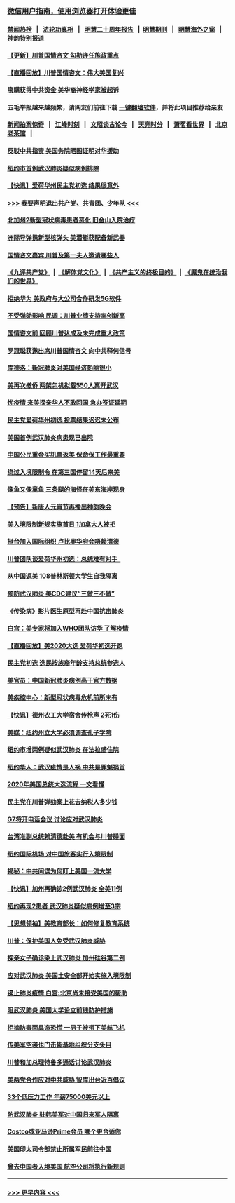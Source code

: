 ### [微信用户指南，使用浏览器打开体验更佳](https://github.com/gfw-breaker/banned-news1/blob/master/indexes/wechat-guide.md?t=0)
#### [禁闻热榜](热点新闻.md?t=0)  &nbsp;&nbsp;|&nbsp;&nbsp; [法轮功真相](https://github.com/gfw-breaker/truth/blob/master/README.md?t=0) &nbsp;&nbsp;|&nbsp;&nbsp; [明慧二十周年报告](https://github.com/gfw-breaker/mh-reports/blob/master/README.md?t=0) &nbsp;&nbsp;|&nbsp;&nbsp;[明慧期刊](https://github.com/gfw-breaker/mh-qikan) &nbsp;&nbsp;|&nbsp;&nbsp; [明慧海外之窗](https://github.com/gfw-breaker/mh-news/blob/master/README.md?t=0) &nbsp;&nbsp;|&nbsp;&nbsp; [神韵特别报道](https://github.com/gfw-breaker/mh-news/blob/master/shenyun.md?t=0)
#### [【更新】川普国情咨文 勾勒连任施政重点](../pages/nsc412/n11845223.md?t=02051311) 
#### [【直播回放】川普国情咨文：伟大美国复兴](../pages/nsc412/n11842079.md?t=02051311) 
#### [隐瞒获得中共资金 美华裔神经学家被起诉](../pages/nsc412/n11844879.md?t=02051311) 
#### 五毛举报越来越频繁，请网友们前往下载 [一键翻墙软件](https://github.com/gfw-breaker/ssr-accounts)，并将此项目推荐给亲友
#### [新闻拍案惊奇](https://github.com/gfw-breaker/banned-news1/blob/master/pages/link4.md) &nbsp;&nbsp;|&nbsp;&nbsp; [江峰时刻](https://github.com/gfw-breaker/banned-news1/blob/master/pages/link4.md) &nbsp;&nbsp;|&nbsp;&nbsp; [文昭谈古论今](https://github.com/gfw-breaker/banned-news1/blob/master/pages/link4.md) &nbsp;&nbsp;|&nbsp;&nbsp; [天亮时分](https://github.com/gfw-breaker/banned-news1/blob/master/pages/link4.md) &nbsp;&nbsp;|&nbsp;&nbsp; [萧茗看世界](https://github.com/gfw-breaker/banned-news1/blob/master/pages/link4.md) &nbsp;&nbsp;|&nbsp;&nbsp; [北京老茶馆](https://github.com/gfw-breaker/banned-news1/blob/master/pages/link4.md) &nbsp;&nbsp;|&nbsp;&nbsp; 
#### [反驳中共指责 美国务院晒图证明对华援助](../pages/nsc412/n11844859.md?t=02051311) 
#### [纽约市首例武汉肺炎疑似病例排除](../pages/nsc412/n11844989.md?t=02051311) 
#### [【快讯】爱荷华州民主党初选 结果很意外](../pages/nsc412/n11844878.md?t=02051311) 
#### [>>> 我要声明退出共产党、共青团、少年队 <<<](https://github.com/begood0513/goodnews/blob/master/quit/letter.md) 
#### [北加州2新型冠状病毒患者恶化 旧金山入院治疗](../pages/nsc412/n11844842.md?t=02051311) 
#### [洲际导弹携新型核弹头 美潜艇获配备新武器](../pages/nsc412/n11844680.md?t=02051311) 
#### [国情咨文嘉宾 川普及第一夫人邀请哪些人](../pages/nsc412/n11844712.md?t=02051311) 
#### [《九评共产党》](https://github.com/begood0513/9ping.md/blob/master/README.md) &nbsp;|&nbsp; [《解体党文化》](../../../../jtdwh.md/blob/master/README.md)  &nbsp;|&nbsp; [《共产主义的终极目的》](../../../../gczydzjmd.md/blob/master/README.md) &nbsp;|&nbsp; [《魔鬼在统治我们的世界》](../../../../mgztzwmdsj.md/blob/master/README.md) 
#### [拒绝华为 美政府与大公司合作研发5G软件](../pages/nsc412/n11844625.md?t=02051311) 
#### [不受弹劾影响 民调：川普业绩支持率创新高](../pages/nsc412/n11844622.md?t=02051311) 
#### [国情咨文前 回顾川普达成及未完成重大政策](../pages/nsc412/n11844581.md?t=02051311) 
#### [罗冠聪获邀出席川普国情咨文 向中共释何信号](../pages/nsc412/n11844355.md?t=02051311) 
#### [库德洛：新冠肺炎对美国经济影响很小](../pages/nsc412/n11844418.md?t=02051311) 
#### [美再次撤侨 两架包机拟载550人离开武汉](../pages/nsc412/n11844407.md?t=02051311) 
#### [忧疫情 来美探亲华人不敢回国 急办签证延期](../pages/nsc412/n11843344.md?t=02051311) 
#### [民主党爱荷华州初选 投票结果迟迟未公布](../pages/nsc412/n11844207.md?t=02051311) 
#### [美国首例武汉肺炎病患现已出院](../pages/nsc412/n11842740.md?t=02051311) 
#### [中国公民重金买机票返美 保命保工作最重要](../pages/nsc412/n11843282.md?t=02051311) 
#### [绕过入境限制令  在第三国停留14天后来美](../pages/nsc412/n11843341.md?t=02051311) 
#### [像鱼又像章鱼 三条腿的海怪在美东海岸现身](../pages/nsc412/n11843092.md?t=02051311) 
#### [【预告】新唐人元宵节再播出神韵晚会](../pages/nsc412/n11843192.md?t=02051311) 
#### [美入境限制新规实施首日 1加拿大人被拒](../pages/nsc412/n11843058.md?t=02051311) 
#### [挺台加入国际组织 卢比奥华府会唔赖清德](../pages/nsc412/n11843023.md?t=02051311) 
#### [川普团队谈爱荷华州初选：总统难有对手  ](../pages/nsc412/n11842867.md?t=02051311) 
#### [从中国返美 108普林斯顿大学生自我隔离](../pages/nsc412/n11842714.md?t=02051311) 
#### [预防武汉肺炎 美CDC建议“三做三不做”](../pages/nsc412/n11842700.md?t=02051311) 
#### [《传染病》影片医生原型再赴中国抗击肺炎](../pages/nsc412/n11842626.md?t=02051311) 
#### [白宫：美专家将加入WHO团队访华 了解疫情](../pages/nsc412/n11842198.md?t=02051311) 
#### [【直播回放】美2020大选 爱荷华初选开跑](../pages/nsc412/n11841820.md?t=02051311) 
#### [民主党初选 选民按族裔年龄支持总统参选人](../pages/nsc412/n11842239.md?t=02051311) 
#### [美官员：中国新冠肺炎病例高于官方数据](../pages/nsc412/n11842452.md?t=02051311) 
#### [美疾控中心：新型冠状病毒危机前所未有](../pages/nsc412/n11842406.md?t=02051311) 
#### [【快讯】德州农工大学宿舍传枪声 2死1伤](../pages/nsc412/n11842279.md?t=02051311) 
#### [美媒：纽约州立大学必须调查孔子学院](../pages/nsc412/n11840637.md?t=02051311) 
#### [纽约市增两例疑似武汉肺炎 在法拉盛住院](../pages/nsc412/n11840625.md?t=02051311) 
#### [纽约华人：武汉疫情是人祸 中共是罪魁祸首](../pages/nsc412/n11840631.md?t=02051311) 
#### [2020年美国总统大选流程 一文看懂](../pages/nsc412/n11842056.md?t=02051311) 
#### [民主党在川普弹劾案上花去纳税人多少钱](../pages/nsc412/n11841941.md?t=02051311) 
#### [G7将开电话会议 讨论应对武汉肺炎](../pages/nsc412/n11841658.md?t=02051311) 
#### [台湾准副总统赖清德赴美 有机会与川普碰面](../pages/nsc412/n11841332.md?t=02051311) 
#### [纽约国际机场  对中国旅客实行入境限制](../pages/nsc412/n11840619.md?t=02051311) 
#### [揭秘：中共间谍为何盯上美国一流大学](../pages/nsc412/n11840270.md?t=02051311) 
#### [【快讯】加州再确诊2例武汉肺炎 全美11例](../pages/nsc412/n11840339.md?t=02051311) 
#### [纽约再现2患者 武汉肺炎疑似病例增至3宗](../pages/nsc412/n11840010.md?t=02051311) 
#### [【思想领袖】美教育部长：如何修复教育系统](../pages/nsc412/n11690865.md?t=02051311) 
#### [川普：保护美国人免受武汉肺炎威胁](../pages/nsc412/n11839718.md?t=02051311) 
#### [探亲女子确诊染上武汉肺炎 加州硅谷第二例](../pages/nsc412/n11839784.md?t=02051311) 
#### [应对武汉肺炎 美国土安全部开始实施入境限制](../pages/nsc412/n11839729.md?t=02051311) 
#### [遏止肺炎疫情 白宫:北京尚未接受美国的帮助](../pages/nsc412/n11839660.md?t=02051311) 
#### [阻武汉肺炎 美国大学设立前线防护措施](../pages/nsc412/n11839479.md?t=02051311) 
#### [拒摘防毒面具造恐慌 一男子被带下美航飞机](../pages/nsc412/n11839455.md?t=02051311) 
#### [传美军空袭也门击毙基地组织分支头目](../pages/nsc412/n11839210.md?t=02051311) 
#### [川普和加总理特鲁多通话讨论武汉肺炎](../pages/nsc412/n11839128.md?t=02051311) 
#### [美两党合作应对中共威胁 智库出台近百倡议](../pages/nsc412/n11838437.md?t=02051311) 
#### [33个低压力工作 年薪75000美元以上](../pages/nsc412/n11834441.md?t=02051311) 
#### [防武汉肺炎 驻韩美军对中国归来军人隔离](../pages/nsc412/n11838970.md?t=02051311) 
#### [Costco或亚马逊Prime会员 哪个更合适你](../pages/nsc412/n11834459.md?t=02051311) 
#### [美国印太司令部禁止所属军民前往中国](../pages/nsc412/n11838418.md?t=02051311) 
#### [曾去中国者入境美国 航空公司将执行新规则](../pages/nsc412/n11838375.md?t=02051311) 

----
#### [ >>> 更早内容 <<< ](../indexes/nsc412-earlier.md)
